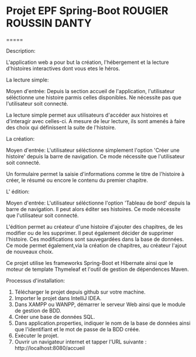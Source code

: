 # Projet EPF Spring-Boot ROUGIER ROUSSIN DANTY
=====

Description: 

L'application web a pour but la création, l'hébergement et la lecture d'histoires interactives dont vous etes le héros.

La lecture simple:

Moyen d'entrée: Depuis la section accueil de l'application, l'utilisateur séléctionne une histoire parmis celles disponibles. Ne nécessite pas que l'utilisateur soit connecté.

La lecture simple permet aux utilisateurs d'accéder aux histoires  et d'interagir avec celles-ci. A mesure de leur lecture, ils sont amenés à faire des choix qui définissent la suite de l'histoire.  

La création:

Moyen d'entrée: L'utilisateur séléctionne simplement l'option 'Créer une histoire' depuis la barre de navigation. Ce mode nécessite que l'utilisateur soit connecté.

Un formulaire permet la saisie d'informations comme le titre de l'histoire à créer, le résumé ou encore  le contenu du premier chapitre.

L' édition: 

Moyen d'entrée: L'utilisateur séléctionne  l'option 'Tableau de bord' depuis la barre de navigation. Il peut alors éditer ses histoires. Ce mode nécessite que l'utilisateur soit connecté.

L'édition permet au créateur d'une histoire d'ajouter des chapitres, de les modifier ou de les supprimer. Il peut également décider de supprimer l'histoire. Ces modifications sont sauvegardées dans la base de données. Ce mode permet également,via la création de chapitres, au créateur l'ajout de nouveaux choix.

Ce projet utilise les frameworks Spring-Boot et Hibernate ainsi que le moteur de template Thymeleaf
et l'outil de gestion de dépendences Maven.

Processus d'installation:

1. Télécharger le projet depuis github sur votre machine.
2. Importer le projet dans IntelliJ IDEA.
3. Dans XAMPP ou WANPP, démarrer le serveur Web ainsi que le module de gestion de BDD.
4. Créer une base de données SQL.
4. Dans application.properties, indiquer le nom de la base de données ainsi que l'identifiant et le mot de passe de la BDD créée.
5. Exécuter le projet.
6. Ouvrir un navigateur internet et tapper l'URL suivante : http://localhost:8080/accueil

